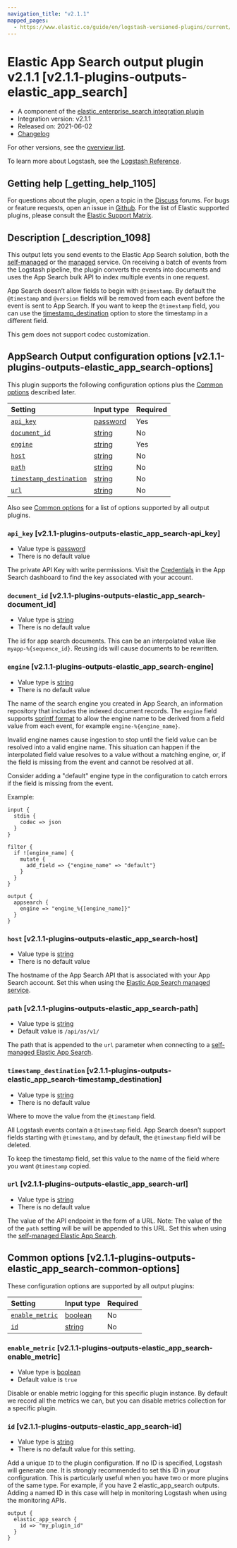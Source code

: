 ```yaml
---
navigation_title: "v2.1.1"
mapped_pages:
  - https://www.elastic.co/guide/en/logstash-versioned-plugins/current/v2.1.1-plugins-outputs-elastic_app_search.html
---
```


# Elastic App Search output plugin v2.1.1 [v2.1.1-plugins-outputs-elastic_app_search]

* A component of the [elastic\_enterprise\_search integration plugin](integration-elastic_enterprise_search-index.md)
* Integration version: v2.1.1
* Released on: 2021-06-02
* [Changelog](https://github.com/logstash-plugins/logstash-integration-elastic_enterprise_search/blob/v2.1.1/CHANGELOG.md)

For other versions, see the [overview list](output-elastic_app_search-index.md).

To learn more about Logstash, see the [Logstash Reference](https://www.elastic.co/guide/en/logstash/current/index.html).

## Getting help [_getting_help_1105]

For questions about the plugin, open a topic in the [Discuss](http://discuss.elastic.co) forums. For bugs or feature requests, open an issue in [Github](https://github.com/logstash-plugins/logstash-integration-elastic_enterprise_search). For the list of Elastic supported plugins, please consult the [Elastic Support Matrix](https://www.elastic.co/support/matrix#matrix_logstash_plugins).

## Description [_description_1098]

This output lets you send events to the Elastic App Search solution, both the [self-managed](https://www.elastic.co/downloads/app-search) or the [managed](https://www.elastic.co/cloud/app-search-service) service. On receiving a batch of events from the Logstash pipeline, the plugin converts the events into documents and uses the App Search bulk API to index multiple events in one request.

App Search doesn’t allow fields to begin with `@timestamp`. By default the `@timestamp` and `@version` fields will be removed from each event before the event is sent to App Search. If you want to keep the `@timestamp` field, you can use the [timestamp\_destination](v2-1-1-plugins-outputs-elastic_app_search.md#v2.1.1-plugins-outputs-elastic_app_search-timestamp_destination) option to store the timestamp in a different field.

This gem does not support codec customization.

## AppSearch Output configuration options [v2.1.1-plugins-outputs-elastic_app_search-options]

This plugin supports the following configuration options plus the [Common options](v2-1-1-plugins-outputs-elastic_app_search.md#v2.1.1-plugins-outputs-elastic_app_search-common-options) described later.

| Setting | Input type | Required |
| :- | :- | :- |
| [`api_key`](v2-1-1-plugins-outputs-elastic_app_search.md#v2.1.1-plugins-outputs-elastic_app_search-api_key) | [password](/lsr/value-types.md#password) | Yes |
| [`document_id`](v2-1-1-plugins-outputs-elastic_app_search.md#v2.1.1-plugins-outputs-elastic_app_search-document_id) | [string](/lsr/value-types.md#string) | No |
| [`engine`](v2-1-1-plugins-outputs-elastic_app_search.md#v2.1.1-plugins-outputs-elastic_app_search-engine) | [string](/lsr/value-types.md#string) | Yes |
| [`host`](v2-1-1-plugins-outputs-elastic_app_search.md#v2.1.1-plugins-outputs-elastic_app_search-host) | [string](/lsr/value-types.md#string) | No |
| [`path`](v2-1-1-plugins-outputs-elastic_app_search.md#v2.1.1-plugins-outputs-elastic_app_search-path) | [string](/lsr/value-types.md#string) | No |
| [`timestamp_destination`](v2-1-1-plugins-outputs-elastic_app_search.md#v2.1.1-plugins-outputs-elastic_app_search-timestamp_destination) | [string](/lsr/value-types.md#string) | No |
| [`url`](v2-1-1-plugins-outputs-elastic_app_search.md#v2.1.1-plugins-outputs-elastic_app_search-url) | [string](/lsr/value-types.md#string) | No |

Also see [Common options](v2-1-1-plugins-outputs-elastic_app_search.md#v2.1.1-plugins-outputs-elastic_app_search-common-options) for a list of options supported by all output plugins.

### `api_key` [v2.1.1-plugins-outputs-elastic_app_search-api_key]

* Value type is [password](/lsr/value-types.md#password)
* There is no default value

The private API Key with write permissions. Visit the [Credentials](https://app.swiftype.com/as/credentials) in the App Search dashboard to find the key associated with your account.

### `document_id` [v2.1.1-plugins-outputs-elastic_app_search-document_id]

* Value type is [string](/lsr/value-types.md#string)
* There is no default value

The id for app search documents. This can be an interpolated value like `myapp-%{sequence_id}`. Reusing ids will cause documents to be rewritten.

### `engine` [v2.1.1-plugins-outputs-elastic_app_search-engine]

* Value type is [string](/lsr/value-types.md#string)
* There is no default value

The name of the search engine you created in App Search, an information repository that includes the indexed document records. The `engine` field supports [sprintf format](https://www.elastic.co/guide/en/logstash/current/event-dependent-configuration.html#sprintf) to allow the engine name to be derived from a field value from each event, for example `engine-%{engine_name}`.

Invalid engine names cause ingestion to stop until the field value can be resolved into a valid engine name. This situation can happen if the interpolated field value resolves to a value without a matching engine, or, if the field is missing from the event and cannot be resolved at all.

Consider adding a "default" engine type in the configuration to catch errors if the field is missing from the event.

Example:

```
input {
  stdin {
    codec => json
  }
}

filter {
  if ![engine_name] {
    mutate {
      add_field => {"engine_name" => "default"}
    }
  }
}

output {
  appsearch {
    engine => "engine_%{[engine_name]}"
  }
}
```

### `host` [v2.1.1-plugins-outputs-elastic_app_search-host]

* Value type is [string](/lsr/value-types.md#string)
* There is no default value

The hostname of the App Search API that is associated with your App Search account. Set this when using the [Elastic App Search managed service](https://www.elastic.co/cloud/app-search-service).

### `path` [v2.1.1-plugins-outputs-elastic_app_search-path]

* Value type is [string](/lsr/value-types.md#string)
* Default value is `/api/as/v1/`

The path that is appended to the `url` parameter when connecting to a [self-managed Elastic App Search](https://www.elastic.co/downloads/app-search).

### `timestamp_destination` [v2.1.1-plugins-outputs-elastic_app_search-timestamp_destination]

* Value type is [string](/lsr/value-types.md#string)
* There is no default value

Where to move the value from the `@timestamp` field.

All Logstash events contain a `@timestamp` field. App Search doesn’t support fields starting with `@timestamp`, and by default, the `@timestamp` field will be deleted.

To keep the timestamp field, set this value to the name of the field where you want `@timestamp` copied.

### `url` [v2.1.1-plugins-outputs-elastic_app_search-url]

* Value type is [string](/lsr/value-types.md#string)
* There is no default value

The value of the API endpoint in the form of a URL. Note: The value of the of the `path` setting will be will be appended to this URL. Set this when using the [self-managed Elastic App Search](https://www.elastic.co/downloads/app-search).

## Common options [v2.1.1-plugins-outputs-elastic_app_search-common-options]

These configuration options are supported by all output plugins:

| Setting | Input type | Required |
| :- | :- | :- |
| [`enable_metric`](v2-1-1-plugins-outputs-elastic_app_search.md#v2.1.1-plugins-outputs-elastic_app_search-enable_metric) | [boolean](/lsr/value-types.md#boolean) | No |
| [`id`](v2-1-1-plugins-outputs-elastic_app_search.md#v2.1.1-plugins-outputs-elastic_app_search-id) | [string](/lsr/value-types.md#string) | No |

### `enable_metric` [v2.1.1-plugins-outputs-elastic_app_search-enable_metric]

* Value type is [boolean](/lsr/value-types.md#boolean)
* Default value is `true`

Disable or enable metric logging for this specific plugin instance. By default we record all the metrics we can, but you can disable metrics collection for a specific plugin.

### `id` [v2.1.1-plugins-outputs-elastic_app_search-id]

* Value type is [string](/lsr/value-types.md#string)
* There is no default value for this setting.

Add a unique `ID` to the plugin configuration. If no ID is specified, Logstash will generate one. It is strongly recommended to set this ID in your configuration. This is particularly useful when you have two or more plugins of the same type. For example, if you have 2 elastic\_app\_search outputs. Adding a named ID in this case will help in monitoring Logstash when using the monitoring APIs.

```
output {
  elastic_app_search {
    id => "my_plugin_id"
  }
}
```
